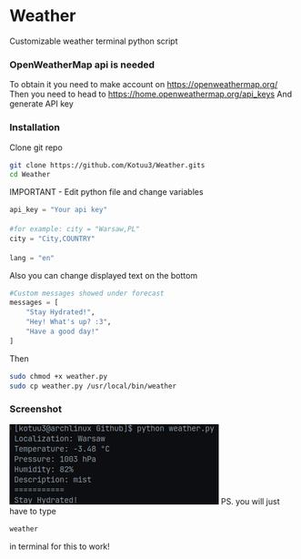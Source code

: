 # Weather
Customizable weather terminal python script 

### OpenWeatherMap api is needed 
To obtain it you need to make account on https://openweathermap.org/
Then you need to head to https://home.openweathermap.org/api_keys
And generate API key


### Installation
Clone git repo
```bash
git clone https://github.com/Kotuu3/Weather.gits
cd Weather
```
IMPORTANT - Edit python file and change variables

```py
api_key = "Your api key"

#for example: city = "Warsaw,PL"
city = "City,COUNTRY"

lang = "en"

```
Also you can change displayed text on the bottom 

```py
#Custom messages showed under forecast
messages = [
    "Stay Hydrated!",
    "Hey! What's up? :3",
    "Have a good day!"
]
```


Then 
```bash
sudo chmod +x weather.py
sudo cp weather.py /usr/local/bin/weather
```


### Screenshot
![alt text](https://github.com/Kotuu3/Weather/blob/main/image.png?raw=true)
PS. you will just have to type
```bash
weather
```
in terminal for this to work!
